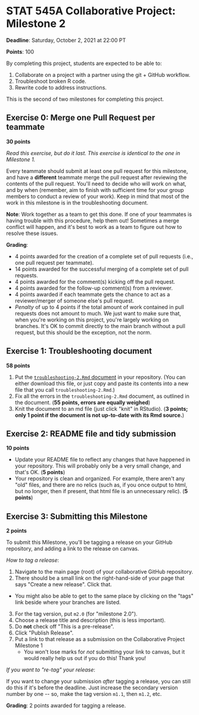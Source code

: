 # STAT 545A Collaborative Project: Milestone 2

**Deadline**: Saturday, October 2, 2021 at 22:00 PT

**Points**: 100

By completing this project, students are expected to be able to:

1. Collaborate on a project with a partner using the git + GitHub workflow.
2. Troubleshoot broken R code.
3. Rewrite code to address instructions.

This is the second of two milestones for completing this project.

## Exercise 0: Merge one Pull Request per teammate

__30 points__

_Read this exercise, but do it last. This exercise is identical to the one in Milestone 1._

Every teammate should submit at least one pull request for this milestone, and have a __different__ teammate merge the pull request after reviewing the contents of the pull request. You'll need to decide who will work on what, and by when (remember, aim to finish with sufficient time for your group members to conduct a review of your work). Keep in mind that most of the work in this milestone is in the troubleshooting document. 

__Note__: Work together as a team to get this done. If one of your teammates is having trouble with this procedure, help them out! Sometimes a merge conflict will happen, and it's best to work as a team to figure out how to resolve these issues.

__Grading__: 

- 4 points awarded for the creation of a complete set of pull requests (i.e., one pull request per teammate).
- 14 points awarded for the successful merging of a complete set of pull requests. 
- 4 points awarded for the comment(s) kicking off the pull request.
- 4 points awarded for the follow-up comment(s) from a reviewer. 
- 4 points awarded if each teammate gets the chance to act as a reviewer/merger of someone else's pull request.
- _Penalty_ of up to 4 points if the total amount of work contained in pull requests does not amount to much. We just want to make sure that, when you're working on this project, you're largely working on branches. It's OK to commit directly to the main branch without a pull request, but this should be the exception, not the norm.


## Exercise 1: Troubleshooting document

__58 points__

1. Put the [`troubleshooting-2.Rmd` document](https://raw.githubusercontent.com/UBC-STAT/stat545.stat.ubc.ca/master/content/collaborative-project/milestone2/troubleshooting-2.Rmd) in your repository. (You can either download this file, or just copy and paste its contents into a new file that you call `troubleshooting-2.Rmd`.)
2. Fix all the errors in the `troubleshooting-2.Rmd` document, as outlined in the document. (__55 points, errors are equally weighed__)
3. Knit the document to an md file (just click "knit" in RStudio). (__3 points; only 1 point if the document is not up-to-date with its Rmd source.__)

## Exercise 2: README file and tidy submission

__10 points__

- Update your README file to reflect any changes that have happened in your repository. This will probably only be a very small change, and that's OK. (__5 points__)
- Your repository is clean and organized. For example, there aren't any "old" files, and there are no relics (such as, if you once output to html, but no longer, then if present, that html file is an unnecessary relic). (__5 points__)

## Exercise 3: Submitting this Milestone

__2 points__

To submit this Milestone, you'll be tagging a release on your GitHub repository, and adding a link to the release on canvas. 

_How to tag a release_:

1. Navigate to the main page (root) of your collaborative GitHub repository.
2. There should be a small link on the right-hand-side of your page that says "Create a new release". Click that.
  - You might also be able to get to the same place by clicking on the "tags" link beside where your branches are listed. 
3. For the tag version, put `m2.0` (for "milestone 2.0").
4. Choose a release title and description (this is less important).
5. Do __not__ check off "This is a pre-release".
6. Click "Publish Release".
7. Put a link to that release as a submission on the Collaborative Project Milestone 1
    - You won't lose marks for _not_ submitting your link to canvas, but it would really help us out if you do this! Thank you!

_If you want to "re-tag" your release_:

If you want to change your submission _after_ tagging a release, you can still do this if it's before the deadline. Just increase the secondary version number by one -- so, make the tag version `m1.1`, then `m1.2`, etc.

__Grading__: 2 points awarded for tagging a release.









